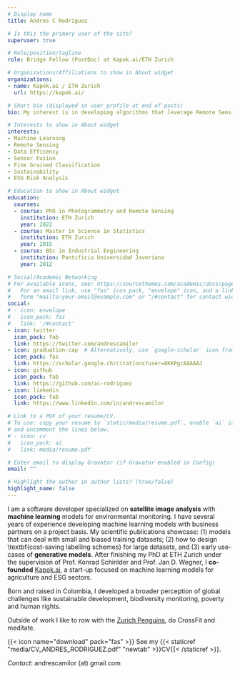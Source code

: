 ```yaml
---
# Display name
title: Andres C Rodriguez

# Is this the primary user of the site?
superuser: true

# Role/position/tagline
role: Bridge Fellow (PostDoc) at Kapok.ai/ETH Zurich

# Organizations/Affiliations to show in About widget
organizations:
- name: Kapok.ai / ETH Zurich
  url: https://kapok.ai/

# Short bio (displayed in user profile at end of posts)
bio: My interest is in developing algorithms that leverage Remote Sensing data for environmental and sustainability purposes.

# Interests to show in About widget
interests:
- Machine Learning
- Remote Sensing
- Data Efficency
- Sensor Fusion
- Fine Grained Classification
- Sustainability
- ESG Risk Analysis

# Education to show in About widget
education:
  courses:
  - course: PhD in Photogrammetry and Remote Sensing
    institution: ETH Zurich
    year: 2022
  - course: Master in Science in Statistics
    institution: ETH Zurich
    year: 2015
  - course: BSc in Industrial Engineering
    institution: Pontificia Universidad Javeriana
    year: 2012

# Social/Academic Networking
# For available icons, see: https://sourcethemes.com/academic/docs/page-builder/#icons
#   For an email link, use "fas" icon pack, "envelope" icon, and a link in the
#   form "mailto:your-email@example.com" or "/#contact" for contact widget.
social:
# - icon: envelope
#   icon_pack: fas
#   link: '/#contact'
- icon: twitter
  icon_pack: fab
  link: https://twitter.com/andrescamilor
- icon: graduation-cap  # Alternatively, use `google-scholar` icon from `ai` icon pack
  icon_pack: fas
  link: https://scholar.google.ch/citations?user=8KKPgc8AAAAJ
- icon: github
  icon_pack: fab
  link: https://github.com/ac-rodriguez
- icon: linkedin
  icon_pack: fab
  link: https://www.linkedin.com/in/andrescamilor

# Link to a PDF of your resume/CV.
# To use: copy your resume to `static/media/resume.pdf`, enable `ai` icons in `params.toml`, 
# and uncomment the lines below.
# - icon: cv
#   icon_pack: ai
#   link: media/resume.pdf

# Enter email to display Gravatar (if Gravatar enabled in Config)
email: ""

# Highlight the author in author lists? (true/false)
highlight_name: false
---
```


I am a software developer specialized on **satellite image analysis** with **machine learning** models for environmental monitoring. I have several years of experience developing machine learning models with business partners on a project basis. My scientific publications showcase: (1) models that can deal with small and biased training datasets; (2) how to design \textbf{cost-saving labelling schemes} for large datasets, and (3) early use-cases of **generative models**.
After finishing my PhD at ETH Zurich under the supervision of Prof. Konrad Schinlder and Prof. Jan D. Wegner, I **co-founded** [Kapok.ai](https://kapok.ai/), a start-up focused on machine learning models for agriculture and ESG sectors.

Born and raised in Colombia, I developed a broader perception of global challenges like sustainable development, biodiversity monitoring, poverty and human rights.

Outside of work I like to row with the [Zurich Penguins](https://zurichpenguins.ch/), do CrossFit and meditate.

{{< icon name="download" pack="fas" >}} See my {{< staticref "media/CV_ANDRES_RODRIGUEZ.pdf" "newtab" >}}CV{{< /staticref >}}.

*Contact*: andrescamilor (at) gmail.com